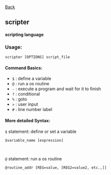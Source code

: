 [Back](./)

## scripter

#### scripting language

### Usage:
```
scripter [OPTIONS] script_file
```

#### Command Basics:
- `$` : define a variable
- `@` : run a os routine
- `-` : execute a program and wait for it to finish
- `?` : conditional
- `%` : goto
- `>` : user input
- `#` : line number label

#### More detailed Syntax:

`$` statement: define or set a variable
```
$variable_name [expression]
```

<br />

`@` statement: run a os routine
```
@routine_addr [REG=value, [REG2=value2, etc.,]]
```
